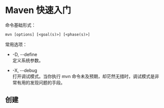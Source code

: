 #	Maven 快速入门

命令基础形式：
```
mvn [options] [<goal(s)>] [<phase(s)>]
```

常用选项：
*	-D, --define  
	定义系统参数。

*	-X, --debug  
	打开调试模式。当你执行 mvn 命令未及预期，却茫然无措时，调试模式是非常有用的发现问题的手段。


##	创建
